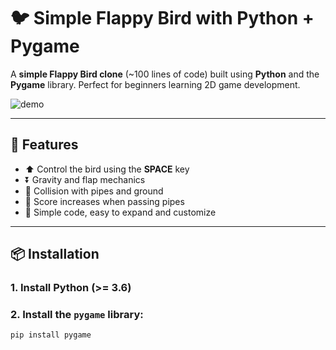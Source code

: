 # 🐦 Simple Flappy Bird with Python + Pygame

A **simple Flappy Bird clone** (~100 lines of code) built using **Python** and the **Pygame** library. Perfect for beginners learning 2D game development.

![demo](https://youtube.com/shorts/pYTD-jyv2x4)

---

## 🚀 Features

- ⬆️ Control the bird using the **SPACE** key  
- ⏬ Gravity and flap mechanics  
- 🧱 Collision with pipes and ground  
- 🎯 Score increases when passing pipes  
- 🧠 Simple code, easy to expand and customize

---

## 📦 Installation

### 1. Install Python (>= 3.6)

### 2. Install the `pygame` library:

```bash
pip install pygame
